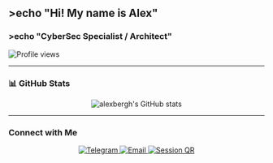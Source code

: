 ## >echo "Hi! My name is Alex"
### >echo "CyberSec Specialist / Architect"

<p align="left">
  <img src="https://komarev.com/ghpvc/?username=alexbergh&label=Profile%20views&color=0e75b6&style=flat" alt="Profile views" />
</p>

---

### 📊 GitHub Stats
<p align="center">
  <!-- Primary (official instance) -->
  <img src="https://github-readme-stats.vercel.app/api?username=alexbergh&show_icons=true&theme=dark&hide_border=true&bg_color=0d1117&title_color=58a6ff&icon_color=58a6ff" alt="alexbergh's GitHub stats" />
</p>

<!-- Fallback (uncomment if нужно) -->
<!--
<p align="center">
  <img src="https://streak-stats.demolab.com?user=alexbergh&theme=dark&hide_border=true" alt="alexbergh's Streak Stats" />
</p>
-->

---

### Connect with Me
<p align="center">
  <a href="https://t.me/ahberg_work" target="_blank">
    <img src="https://img.shields.io/badge/Telegram-2CA5E0?style=for-the-badge&logo=telegram&logoColor=white" alt="Telegram" />
  </a>
  <a href="mailto:git.upstate674@passinbox.com" target="_blank">
    <img src="https://img.shields.io/badge/Email-8B89CC?style=for-the-badge&logo=protonmail&logoColor=white" alt="Email" />
  </a>
  <a href="https://github.com/alexbergh/alexbergh.github.io/blob/main/qr.svg" target="_blank">
    <img src="https://img.shields.io/badge/Session-3DDC84?style=for-the-badge&logo=session&logoColor=white" alt="Session QR" />
  </a>
</p>
